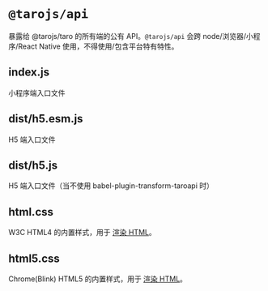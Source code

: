 # `@tarojs/api`

暴露给 @tarojs/taro 的所有端的公有 API。`@tarojs/api` 会跨 node/浏览器/小程序/React Native 使用，不得使用/包含平台特有特性。

## index.js

小程序端入口文件

## dist/h5.esm.js

H5 端入口文件

## dist/h5.js

H5 端入口文件（当不使用 babel-plugin-transform-taroapi 时）

## html.css

W3C HTML4 的内置样式，用于 [渲染 HTML](https://taro-docs.jd.com/taro/next/docs/html.html)。

## html5.css

Chrome(Blink) HTML5 的内置样式，用于 [渲染 HTML](https://taro-docs.jd.com/taro/next/docs/html.html)。
